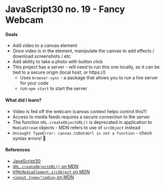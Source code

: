# JavaScript30 no. 19 - Fancy Webcam

[]()

#### Goals
* Add video to a canvas element
* Once video is in the element, manipulate the canvas to add effects / download screenshots / etc
* Add ability to take a photo with button click
* This project has a server - will need to run this one locally, so it can be tied to a secure origin (local host, or https://)
  * Uses `browser-sync` - a package that allows you to run a live server for your code
  * run `npm start` to start the server

#### What did I learn?
* Video is fed off the webcam (canvas context helps control this?)
* Access to media feeds requires a secure connection to the server
* The function `URL.createObjectURL()` is deprecated in application to `MediaStream` objects - MDN refers to use of `srcObject` instead
* `Uncaught TypeError: canvas.toDataUrl is not a function` - check syntax errors! 🤪

#### References
* [JavaScript30](https://javascript30.com/)
* [`URL.createObjectURL()` on MDN](https://developer.mozilla.org/en-US/docs/Web/API/URL/createObjectURL)
* [`HTMLMediaElement.srcObject` on MDN](https://developer.mozilla.org/en-US/docs/Web/API/HTMLMediaElement/srcObject)
* [`<input type="radio>` on MDN](https://developer.mozilla.org/en-US/docs/Web/HTML/Element/input/radio)